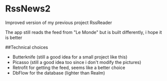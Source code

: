 # RssNews2

Improved version of my previous project RssReader

The app still reads the feed from "Le Monde" but is built differently, i hope it is better

##Technical choices
* Butterknife (still a good idea for a small project like this)
* Picasso (still a good idea too since i don't modify the pictures)
* Retrofit for getting the feed, seems like a better choice
* DbFlow for the database (lighter than Realm)
